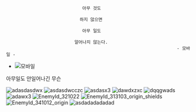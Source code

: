                                  아무 것도 

                                하지 않으면 

                                 아무 일도

                              알어나지 않는다.
                                                                     - 모바일 - 
- ![모바일](https://user-images.githubusercontent.com/64309464/114110278-20948f00-9912-11eb-8717-3ee572b7d72e.png)




아무일도 안일어나긴 무슨 

![adasdasdwx](https://user-images.githubusercontent.com/64309464/114110739-2dfe4900-9913-11eb-9312-fc1a0221224d.png)
![asdasdwcczc](https://user-images.githubusercontent.com/64309464/114110743-2f2f7600-9913-11eb-8cf7-74a423879808.png)
![asdasx3](https://user-images.githubusercontent.com/64309464/114110745-3060a300-9913-11eb-917f-4c000b7f07f4.png)
![dawdxzxc](https://user-images.githubusercontent.com/64309464/114110748-30f93980-9913-11eb-8fef-5129de4335d4.png)
![dqqgwads](https://user-images.githubusercontent.com/64309464/114110751-3191d000-9913-11eb-8092-522df888721b.png)
![adawx3](https://user-images.githubusercontent.com/64309464/114110756-348cc080-9913-11eb-9f4c-f90a5a39a87b.png)
![EnemyId_321022](https://user-images.githubusercontent.com/64309464/114110785-48382700-9913-11eb-9e78-78e31255d4ca.png)
![EnemyId_313103_origin_shields](https://user-images.githubusercontent.com/64309464/114110787-48d0bd80-9913-11eb-9cb9-bc6ce63cc793.png)
![EnemyId_341012_origin](https://user-images.githubusercontent.com/64309464/114110792-4a9a8100-9913-11eb-9524-2a4bad35ff02.png)
![asdadadadadad](https://user-images.githubusercontent.com/64309464/114110799-4cfcdb00-9913-11eb-832a-54c5edff1bb5.png)

